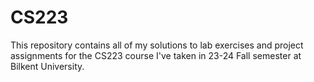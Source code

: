 # CS223
This repository contains all of my solutions to lab exercises and project assignments for the CS223 course I've taken in 23-24 Fall semester at Bilkent University.
